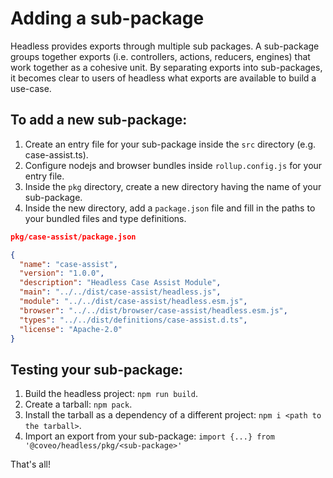 # Adding a sub-package

Headless provides exports through multiple sub packages. A sub-package groups together exports (i.e. controllers, actions, reducers, engines) that work together as a cohesive unit. By separating exports into sub-packages, it becomes clear to users of headless what exports are available to build a use-case.


## To add a new sub-package:

1. Create an entry file for your sub-package inside the `src` directory (e.g. case-assist.ts).
2. Configure nodejs and browser bundles inside `rollup.config.js` for your entry file.
3. Inside the `pkg` directory, create a new directory having the name of your sub-package.
4. Inside the new directory, add a `package.json` file and fill in the paths to your bundled files and type definitions.

```json
pkg/case-assist/package.json

{
  "name": "case-assist",
  "version": "1.0.0",
  "description": "Headless Case Assist Module",
  "main": "../../dist/case-assist/headless.js",
  "module": "../../dist/case-assist/headless.esm.js",
  "browser": "../../dist/browser/case-assist/headless.esm.js",
  "types": "../../dist/definitions/case-assist.d.ts",
  "license": "Apache-2.0"
}
```

## Testing your sub-package:

1. Build the headless project: `npm run build`.
2. Create a tarball: `npm pack`.
3. Install the tarball as a dependency of a different project: `npm i <path to the tarball>`.
4. Import an export from your sub-package: `import {...} from '@coveo/headless/pkg/<sub-package>'`


That's all!